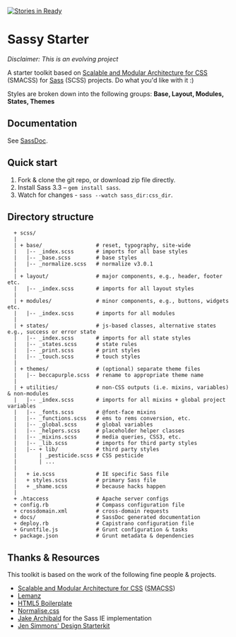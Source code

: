 [![Stories in Ready](https://badge.waffle.io/minamarkham/sassy-starter.png?label=ready&title=Ready)](https://waffle.io/minamarkham/sassy-starter)
# Sassy Starter

*Disclaimer: This is an evolving project*

A starter toolkit based on [Scalable and Modular Architecture for CSS](http://smacss.com/) (SMACSS) for [Sass](http://sass-lang.com/) (SCSS) projects. Do what you'd like with it :)

Styles are broken down into the following groups: **Base, Layout, Modules, States, Themes**

## Documentation
See [SassDoc](http://minamarkham.github.io/sassy-starter/docs).

## Quick start

1. Fork & clone the git repo, or download zip file directly.
2. Install Sass 3.3 – `gem install sass`.
3. Watch for changes - `sass --watch sass_dir:css_dir`.

## Directory structure

```
  + scss/
  |
  | + base/                 # reset, typography, site-wide
  |   |-- _index.scss       # imports for all base styles
  |   |-- _base.scss        # base styles
  |   |-- _normalize.scss   # normalize v3.0.1
  |
  | + layout/               # major components, e.g., header, footer etc.
  |   |-- _index.scss       # imports for all layout styles
  |
  | + modules/              # minor components, e.g., buttons, widgets etc.
  |   |-- _index.scss       # imports for all modules
  |
  | + states/               # js-based classes, alternative states e.g., success or error state
  |   |-- _index.scss       # imports for all state styles
  |   |-- _states.scss      # state rules
  |   |-- _print.scss       # print styles
  |   |-- _touch.scss       # touch styles
  |
  | + themes/               # (optional) separate theme files
  |   |-- beccapurple.scss  # rename to appropriate theme name
  |
  | + utilities/            # non-CSS outputs (i.e. mixins, variables) & non-modules
  |   |-- _index.scss       # imports for all mixins + global project variables
  |   |-- _fonts.scss       # @font-face mixins
  |   |-- _functions.scss   # ems to rems conversion, etc.
  |   |-- _global.scss      # global variables
  |   |-- _helpers.scss     # placeholder helper classes
  |   |-- _mixins.scss      # media queries, CSS3, etc.
  |   |-- _lib.scss         # imports for third party styles
  |   |-- + lib/            # third party styles
  |       | _pesticide.scss # CSS pesticide
  |       | ...
  |
  |   + ie.scss             # IE specific Sass file
  |   + styles.scss         # primary Sass file
  |   + _shame.scss         # because hacks happen
  |
  + .htaccess               # Apache server configs
  + config.rb               # Compass configuration file
  + crossdomain.xml         # cross-domain requests
  + docs/                   # SassDoc generated documentation
  + deploy.rb               # Capistrano configuration file
  + Gruntfile.js            # Grunt configuration & tasks
  + package.json            # Grunt metadata & dependencies
```

## Thanks & Resources

This toolkit is based on the work of the following fine people & projects.

- [Scalable and Modular Architecture for CSS](http://smacss.com/book) (<abbr title="Scalable and Modular Architecture for CSS">SMACSS</abbr>)
- [Lemanz](https://github.com/grayghostvisuals/lemanz)
- [HTML5 Boilerplate](https://github.com/h5bp/html5-boilerplate)
- [Normalise.css](http://necolas.github.com/normalize.css/)
- [Jake Archibald](http://jakearchibald.github.com/sass-ie/) for the Sass IE implementation
- [Jen Simmons' Design Starterkit](https://github.com/jensimmons/designstarterkit)
